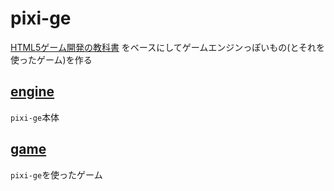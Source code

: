 # pixi-ge
[HTML5ゲーム開発の教科書](https://www.borndigital.co.jp/book/15374.html)
をベースにしてゲームエンジンっぽいもの(とそれを使ったゲーム)を作る

## [engine]([tree/master/engine])
`pixi-ge`本体

## [game]([tree/master/game])
`pixi-ge`を使ったゲーム
